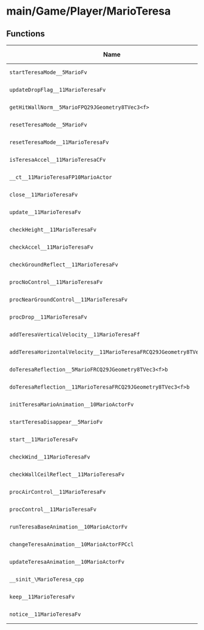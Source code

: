 # main/Game/Player/MarioTeresa

## Functions

| Name | Address | Match % |
|------|---------|---------|
| `startTeresaMode__5MarioFv` | `0x8030DEA4` | :x: (0.0%) |
| `updateDropFlag__11MarioTeresaFv` | `0x8030DF30` | :x: (0.0%) |
| `getHitWallNorm__5MarioFPQ29JGeometry8TVec3<f>` | `0x8030DFD8` | :x: (0.0%) |
| `resetTeresaMode__5MarioFv` | `0x8030E0E4` | :x: (0.0%) |
| `resetTeresaMode__11MarioTeresaFv` | `0x8030E100` | :x: (0.0%) |
| `isTeresaAccel__11MarioTeresaCFv` | `0x8030E154` | :x: (0.0%) |
| `__ct__11MarioTeresaFP10MarioActor` | `0x8030E164` | :x: (0.0%) |
| `close__11MarioTeresaFv` | `0x8030E1D8` | :x: (0.0%) |
| `update__11MarioTeresaFv` | `0x8030E1E0` | :x: (0.0%) |
| `checkHeight__11MarioTeresaFv` | `0x8030E3BC` | :x: (0.0%) |
| `checkAccel__11MarioTeresaFv` | `0x8030E604` | :x: (0.0%) |
| `checkGroundReflect__11MarioTeresaFv` | `0x8030E694` | :x: (0.0%) |
| `procNoControl__11MarioTeresaFv` | `0x8030E7A8` | :x: (0.0%) |
| `procNearGroundControl__11MarioTeresaFv` | `0x8030E84C` | :x: (0.0%) |
| `procDrop__11MarioTeresaFv` | `0x8030E9E4` | :x: (0.0%) |
| `addTeresaVerticalVelocity__11MarioTeresaFf` | `0x8030EC98` | :x: (0.0%) |
| `addTeresaHorizontalVelocity__11MarioTeresaFRCQ29JGeometry8TVec3<f>` | `0x8030EEE4` | :x: (0.0%) |
| `doTeresaReflection__5MarioFRCQ29JGeometry8TVec3<f>b` | `0x8030F024` | :x: (0.0%) |
| `doTeresaReflection__11MarioTeresaFRCQ29JGeometry8TVec3<f>b` | `0x8030F02C` | :x: (0.0%) |
| `initTeresaMarioAnimation__10MarioActorFv` | `0x8030F214` | :x: (0.0%) |
| `startTeresaDisappear__5MarioFv` | `0x8030F304` | :x: (0.0%) |
| `start__11MarioTeresaFv` | `0x8030F3E0` | :x: (0.0%) |
| `checkWind__11MarioTeresaFv` | `0x8030F48C` | :x: (0.0%) |
| `checkWallCeilReflect__11MarioTeresaFv` | `0x8030F604` | :x: (0.0%) |
| `procAirControl__11MarioTeresaFv` | `0x8030F804` | :x: (0.0%) |
| `procControl__11MarioTeresaFv` | `0x8030F97C` | :x: (0.0%) |
| `runTeresaBaseAnimation__10MarioActorFv` | `0x8030FB9C` | :x: (0.0%) |
| `changeTeresaAnimation__10MarioActorFPCcl` | `0x8030FC24` | :x: (0.0%) |
| `updateTeresaAnimation__10MarioActorFv` | `0x8030FD2C` | :x: (0.0%) |
| `__sinit_\MarioTeresa_cpp` | `0x80310184` | :x: (0.0%) |
| `keep__11MarioTeresaFv` | `0x803101F0` | :x: (0.0%) |
| `notice__11MarioTeresaFv` | `0x80310200` | :x: (0.0%) |
